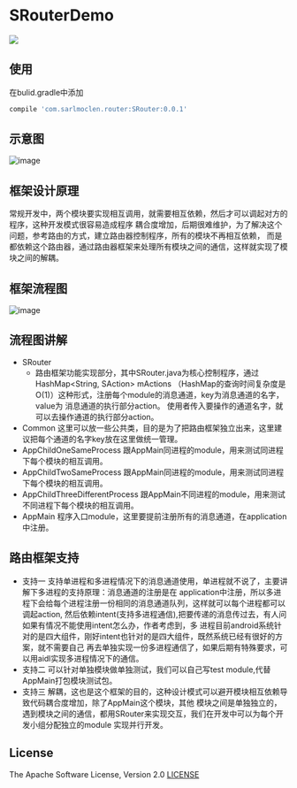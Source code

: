 # SRouterDemo
![](https://img.shields.io/badge/release-0.0.1-brightgreen.svg)
## 使用

在bulid.gradle中添加

```gradle
compile 'com.sarlmoclen.router:SRouter:0.0.1'
```

## 示意图

![image](https://github.com/sarlmoclen/SRouterDemo/blob/master/Screenshot_2017-07-11-16-59-11-929_com.sarlmoclen.demo.png)

## 框架设计原理

常规开发中，两个模块要实现相互调用，就需要相互依赖，然后才可以调起对方的程序，这种开发模式很容易造成程序
耦合度增加，后期很难维护，为了解决这个问题，参考路由的方式，建立路由器控制程序，所有的模块不再相互依赖，
而是都依赖这个路由器，通过路由器框架来处理所有模块之间的通信，这样就实现了模块之间的解耦。

## 框架流程图

![image](https://github.com/sarlmoclen/SRouterDemo/blob/master/1499311950.jpg)

## 流程图讲解
 * SRouter
 	* 路由框架功能实现部分，其中SRouter.java为核心控制程序，通过HashMap<String, SAction> mActions
（HashMap的查询时间复杂度是O(1)）这种形式，注册每个module的消息通道，key为消息通道的名字，value为
消息通道的执行部分action。 使用者传入要操作的通道名字，就可以去操作通道的执行部分action。
 * Common
这里可以放一些公共类，目的是为了把路由框架独立出来，这里建议把每个通道的名字key放在这里做统一管理。
 * AppChildOneSameProcess
跟AppMain同进程的module，用来测试同进程下每个模块的相互调用。
 * AppChildTwoSameProcess
跟AppMain同进程的module，用来测试同进程下每个模块的相互调用。
 * AppChildThreeDifferentProcess
跟AppMain不同进程的module，用来测试不同进程下每个模块的相互调用。
 * AppMain
程序入口module，这里要提前注册所有的消息通道，在application中注册。

## 路由框架支持
 * 支持一
支持单进程和多进程情况下的消息通道使用，单进程就不说了，主要讲解下多进程的支持原理：消息通道的注册是在
application中注册，所以多进程下会给每个进程注册一份相同的消息通道队列，这样就可以每个进程都可以调起action,
然后依赖intent(支持多进程通信),把要传递的消息传过去，有人问如果有情况不能使用intent怎么办，作者考虑到，多
进程目前android系统针对的是四大组件，刚好intent也针对的是四大组件，既然系统已经有很好的方案，就不需要自己
再去单独实现一份多进程通信了，如果后期有特殊要求，可以用aidl实现多进程情况下的通信。
 * 支持二
可以针对单独模块做单独测试，我们可以自己写test module,代替AppMain打包模块测试包。
 * 支持三
解耦，这也是这个框架的目的，这种设计模式可以避开模块相互依赖导致代码耦合度增加，除了AppMain这个模块，其他
模块之间是单独独立的，遇到模块之间的通信，都用SRouter来实现交互，我们在开发中可以为每个开发小组分配独立的module
实现并行开发。

## License
The Apache Software License, Version 2.0  [LICENSE](http://www.apache.org/licenses/LICENSE-2.0.txt)
